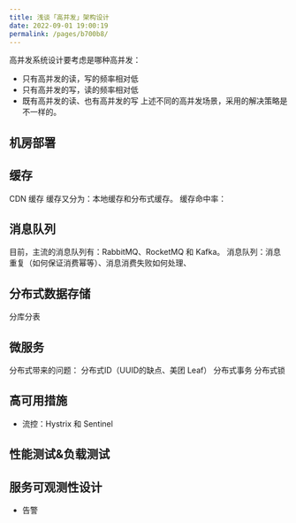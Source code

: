 ```yaml
---
title: 浅谈「高并发」架构设计
date: 2022-09-01 19:00:19
permalink: /pages/b700b8/
---
```


高并发系统设计要考虑是哪种高并发：
- 只有高并发的读，写的频率相对低
- 只有高并发的写，读的频率相对低
- 既有高并发的读、也有高并发的写
上述不同的高并发场景，采用的解决策略是不一样的。


## 机房部署


## 缓存
CDN 缓存
缓存又分为：本地缓存和分布式缓存。
缓存命中率：

## 消息队列
目前，主流的消息队列有：RabbitMQ、RocketMQ 和 Kafka。
消息队列：消息重复（如何保证消费幂等）、消息消费失败如何处理、

## 分布式数据存储
分库分表


## 微服务
分布式带来的问题：
分布式ID（UUID的缺点、美团 Leaf）
分布式事务
分布式锁

## 高可用措施
- 流控：Hystrix 和 Sentinel

## 性能测试&负载测试


## 服务可观测性设计
- 告警




